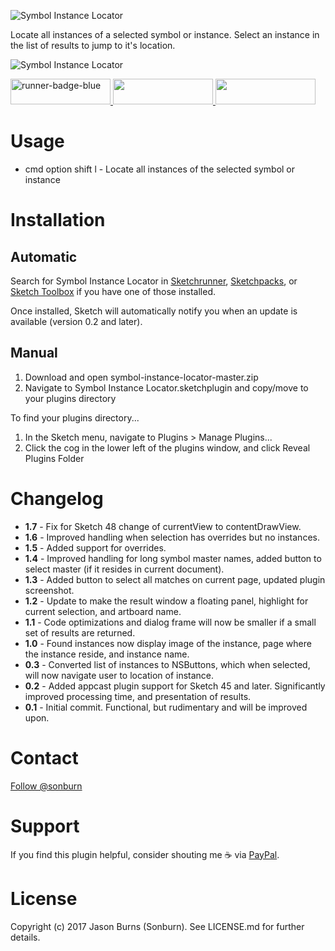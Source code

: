 ![Symbol Instance Locator](https://raw.githubusercontent.com/sonburn/symbol-instance-locator/master/logo.png)

Locate all instances of a selected symbol or instance. Select an instance in the list of results to jump to it's location.

![Symbol Instance Locator](https://raw.githubusercontent.com/sonburn/symbol-instance-locator/master/Screenshots/Symbol%20Instance%20Locator.png)

<a href="http://bit.ly/SketchRunnerWebsite">
	<img width="160" height="41" src="http://bit.ly/RunnerBadgeBlue" alt="runner-badge-blue">
</a>

<a href="https://sketchpacks.com/sonburn/symbol-instance-locator/install">
	<img width="160" height="41" src="http://sketchpacks-com.s3.amazonaws.com/assets/badges/sketchpacks-badge-install.png" >
</a>

<a href="https://www.paypal.me/sonburn">
	<img width="160" height="41" src="https://raw.githubusercontent.com/DWilliames/PDF-export-sketch-plugin/master/images/paypal-badge.png">
</a>

# Usage

* cmd option shift l - Locate all instances of the selected symbol or instance

# Installation

## Automatic
Search for Symbol Instance Locator in [Sketchrunner](http://sketchrunner.com/), [Sketchpacks](https://sketchpacks.com/), or [Sketch Toolbox](http://sketchtoolbox.com/) if you have one of those installed.

Once installed, Sketch will automatically notify you when an update is available (version 0.2 and later).

## Manual

1. Download and open symbol-instance-locator-master.zip
2. Navigate to Symbol Instance Locator.sketchplugin and copy/move to your plugins directory

To find your plugins directory...

1. In the Sketch menu, navigate to Plugins > Manage Plugins...
2. Click the cog in the lower left of the plugins window, and click Reveal Plugins Folder

# Changelog

* **1.7** - Fix for Sketch 48 change of currentView to contentDrawView.
* **1.6** - Improved handling when selection has overrides but no instances.
* **1.5** - Added support for overrides.
* **1.4** - Improved handling for long symbol master names, added button to select master (if it resides in current document).
* **1.3** - Added button to select all matches on current page, updated plugin screenshot.
* **1.2** - Update to make the result window a floating panel, highlight for current selection, and artboard name.
* **1.1** - Code optimizations and dialog frame will now be smaller if a small set of results are returned.
* **1.0** - Found instances now display image of the instance, page where the instance reside, and instance name.
* **0.3** - Converted list of instances to NSButtons, which when selected, will now navigate user to location of instance.
* **0.2** - Added appcast plugin support for Sketch 45 and later. Significantly improved processing time, and presentation of results.
* **0.1** - Initial commit. Functional, but rudimentary and will be improved upon.

# Contact

<a class="twitter-follow-button" href="https://twitter.com/sonburn">Follow @sonburn</a>

# Support

If you find this plugin helpful, consider shouting me ☕️ via <a href="https://www.paypal.me/sonburn">PayPal</a>.

# License

Copyright (c) 2017 Jason Burns (Sonburn). See LICENSE.md for further details.

